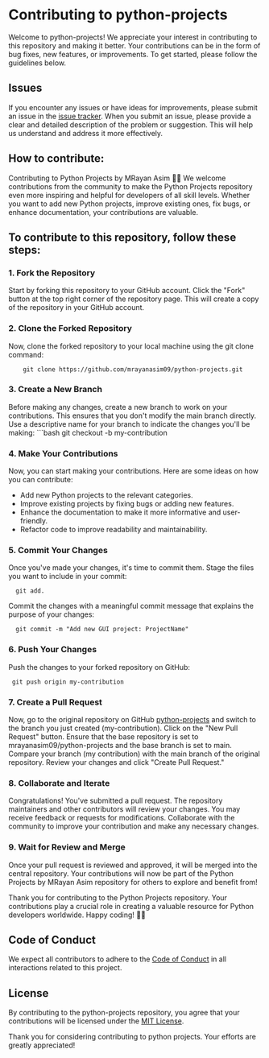 # Contributing to python-projects

Welcome to python-projects! We appreciate your interest in contributing to this repository and making it better. Your contributions can be in the form of bug fixes, new features, or improvements. To get started, please follow the guidelines below.

## Issues

If you encounter any issues or have ideas for improvements, please submit an issue in the [issue tracker](https://github.com/mrayanasim09/python-projects/issues). When you submit an issue, please provide a clear and detailed description of the problem or suggestion. This will help us understand and address it more effectively.

## How to contribute:

Contributing to Python Projects by MRayan Asim 🚀🐍 We welcome contributions from the community to make the Python Projects repository even more inspiring and helpful for developers of all skill levels. Whether you want to add new Python projects, improve existing ones, fix bugs, or enhance documentation, your contributions are valuable.

## To contribute to this repository, follow these steps:

### 1. Fork the Repository

Start by forking this repository to your GitHub account. Click the "Fork" button at the top right corner of the repository page. This will create a copy of the repository in your GitHub account.

### 2. Clone the Forked Repository

Now, clone the forked repository to your local machine using the git clone command:

```
    git clone https://github.com/mrayanasim09/python-projects.git
```

### 3. Create a New Branch

Before making any changes, create a new branch to work on your contributions. This ensures that you don't modify the main branch directly. Use a descriptive name for your branch to indicate the changes you'll be making: \`\`\`bash git checkout -b my-contribution

### 4. Make Your Contributions

Now, you can start making your contributions. Here are some ideas on how you can contribute:

- Add new Python projects to the relevant categories.
- Improve existing projects by fixing bugs or adding new features.
- Enhance the documentation to make it more informative and user-friendly.
- Refactor code to improve readability and maintainability.

### 5. Commit Your Changes

Once you've made your changes, it's time to commit them. Stage the files you want to include in your commit:

```
  git add.

```

Commit the changes with a meaningful commit message that explains the purpose of your changes:

```
  git commit -m "Add new GUI project: ProjectName"
```

### 6. Push Your Changes

Push the changes to your forked repository on GitHub:

```
 git push origin my-contribution
```

### 7. Create a Pull Request

Now, go to the original repository on GitHub [python-projects](https://github.com/mrayanasim09/python-projects) and switch to the branch you just created (my-contribution). Click on the "New Pull Request" button. Ensure that the base repository is set to mrayanasim09/python-projects and the base branch is set to main. Compare your branch (my contribution) with the main branch of the original repository. Review your changes and click "Create Pull Request."

### 8. Collaborate and Iterate

Congratulations! You've submitted a pull request. The repository maintainers and other contributors will review your changes. You may receive feedback or requests for modifications. Collaborate with the community to improve your contribution and make any necessary changes.

### 9. Wait for Review and Merge

Once your pull request is reviewed and approved, it will be merged into the central repository. Your contributions will now be part of the Python Projects by MRayan Asim repository for others to explore and benefit from!

Thank you for contributing to the Python Projects repository. Your contributions play a crucial role in creating a valuable resource for Python developers worldwide. Happy coding! 🚀🐍

## Code of Conduct

We expect all contributors to adhere to the [Code of Conduct](code_of_conduct.md) in all interactions related to this project.

## License

By contributing to the python-projects repository, you agree that your contributions will be licensed under the [MIT License](LICENSE/).

Thank you for considering contributing to python projects. Your efforts are greatly appreciated!
